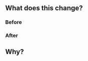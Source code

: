 <!-- YOU SHOULD KNOW: dotcom is running an experiment called PR Deployments. -->
<!-- As soon as you open this PR, a github action called PR Deployment will run your code in an isolated environment and make it accessible in a public URL that you can use for testing etc -->
<!-- Every time you push to this branch, you will get an annoying email alert from github telling you that the previous PR deployment has been canceled. -->
<!-- You do not need to wait for the PR deployment action to go green before you can merge -->


## What does this change?

### Before

### After

## Why?
